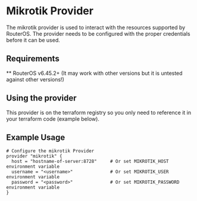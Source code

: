 # Mikrotik Provider

The mikrotik provider is used to interact with the resources supported by RouterOS.
The provider needs to be configured with the proper credentials before it can be used.

## Requirements

** RouterOS v6.45.2+ (It may work with other versions but it is untested against other versions!)

## Using the provider

This provider is on the terraform registry so you only need to reference it in your terraform code (example below).

## Example Usage

```hcl
# Configure the mikrotik Provider
provider "mikrotik" {
  host = "hostname-of-server:8728"     # Or set MIKROTIK_HOST environment variable
  username = "<username>"              # Or set MIKROTIK_USER environment variable
  password = "<password>"              # Or set MIKROTIK_PASSWORD environment variable
}
```
